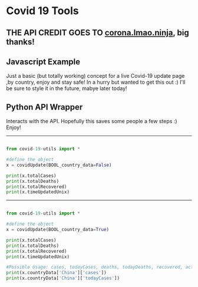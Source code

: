 # Covid 19 Tools

## THE API CREDIT GOES TO [corona.lmao.ninja](https://github.com/NovelCOVID/API), big thanks!

## Javascript Example
Just a basic (but totally working) concept for a live Covid-19 update page ,by country, enjoy and stay safe!
In a hurry but wanted to get this out :)
I'll be sure to style it in the future, mabye later today!

## Python API Wrapper
Interacts with the API.
Hopefully this saves some people a few steps :)
Enjoy!

-------
```py

from covid-19-utils import *

#define the object
x = covidUpdate(BOOL_country_data=False)

print(x.totalCases)
print(x.totalDeaths)
print(x.totalRecovered)
print(x.timeUpdatedUnix)
```
-------
```py

from covid-19-utils import *

#define the object
x = covidUpdate(BOOL_country_data=True)

print(x.totalCases)
print(x.totalDeaths)
print(x.totalRecovered)
print(x.timeUpdatedUnix)

#Possible Usage: cases, todayCases, deaths, todayDeaths, recovered, active, critical, casesPerOneMillion
print(x.countryData['China']['cases'])
print(x.countryData['China']['todayCases'])

```
